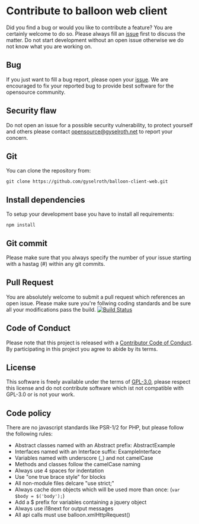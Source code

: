 # Contribute to balloon web client
Did you find a bug or would you like to contribute a feature? You are certainly welcome to do so.
Please always fill an [issue](https://github.com/gyselroth/balloon-client-web/issues/new) first to discuss the matter.
Do not start development without an open issue otherwise we do not know what you are working on.

## Bug
If you just want to fill a bug report, please open your [issue](https://github.com/gyselroth/balloon-client-web/issues/new).
We are encouraged to fix your reported bug to provide best software for the opensource community.

## Security flaw
Do not open an issue for a possible security vulnerability, to protect yourself and others please contact <opensource@gyselroth.net>
to report your concern.

## Git
You can clone the repository from:
```
git clone https://github.com/gyselroth/balloon-client-web.git
```

## Install dependencies
To setup your development base you have to install all requirements:
```
npm install
```

## Git commit
Please make sure that you always specify the number of your issue starting with a hastag (#) within any git commits.

## Pull Request
You are absolutely welcome to submit a pull request which references an open issue. Please make sure you're follwing coding standards
and be sure all your modifications pass the build.
[![Build Status](https://travis-ci.org/gyselroth/balloon-client-web.svg)](https://travis-ci.org/gyselroth/balloon-client-web)

## Code of Conduct
Please note that this project is released with a [Contributor Code of Conduct](https://github.com/gyselroth/balloon-client-web/CODE_OF_CONDUCT.md). By participating in this project you agree to abide by its terms.

## License
This software is freely available under the terms of [GPL-3.0](https://github.com/gyselroth/balloon-client-web/LICENSE), please respect this license
and do not contribute software which ist not compatible with GPL-3.0 or is not your work.

## Code policy

There are no javascript standards like PSR-1/2 for PHP, but please follow the following rules:

* Abstract classes named with an Abstract prefix: AbstractExample
* Interfaces named with an Interface suffix: ExampleInterface
* Variables named with underscore (_) and not camelCase
* Methods and classes follow the camelCase naming
* Always use 4 spaces for indentation
* Use "one true brace style" for blocks
* All non-module files delcare "use strict;"
* Always cache dom objects which will be used more than once: (`var $body = $('body');`)
* Add a $ prefix for variables containing a jquery object
* Always use i18next for output messages
* All api calls must use balloon.xmlHttpRequest()
